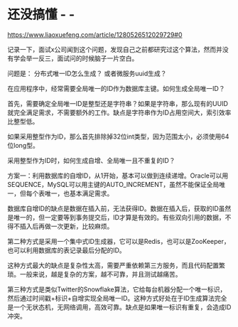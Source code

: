 # 还没搞懂 - -

https://www.liaoxuefeng.com/article/1280526512029729#0

记录一下，面试x公司闻到这个问题，发现自己之前都研究过这个算法，然而并没有学会举一反三，面试问的时候脑子一片空白。


问题是：
    分布式唯一ID怎么生成？
    或者微服务uuid生成？


在应用程序中，经常需要全局唯一的ID作为数据库主键。如何生成全局唯一ID？

首先，需要确定全局唯一ID是整型还是字符串？如果是字符串，那么现有的UUID就完全满足需求，不需要额外的工作。缺点是字符串作为ID占用空间大，索引效率比整型低。

如果采用整型作为ID，那么首先排除掉32位int类型，因为范围太小，必须使用64位long型。

采用整型作为ID时，如何生成自增、全局唯一且不重复的ID？

方案一：利用数据库的自增ID，从1开始，基本可以做到连续递增。Oracle可以用SEQUENCE，MySQL可以用主键的AUTO_INCREMENT，虽然不能保证全局唯一，但每个表唯一，也基本满足需求。

数据库自增ID的缺点是数据在插入前，无法获得ID。数据在插入后，获取的ID虽然是唯一的，但一定要等到事务提交后，ID才算是有效的。有些双向引用的数据，不得不插入后再做一次更新，比较麻烦。

第二种方式是采用一个集中式ID生成器，它可以是Redis，也可以是ZooKeeper，也可以利用数据库的表记录最后分配的ID。

这种方式最大的缺点是复杂性太高，需要严重依赖第三方服务，而且代码配置繁琐。一般来说，越是复杂的方案，越不可靠，并且测试越痛苦。

第三种方式是类似Twitter的Snowflake算法，它给每台机器分配一个唯一标识，然后通过时间戳+标识+自增实现全局唯一ID。这种方式好处在于ID生成算法完全是一个无状态机，无网络调用，高效可靠。缺点是如果唯一标识有重复，会造成ID冲突。

